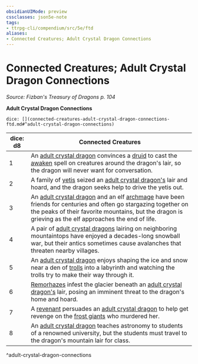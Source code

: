 ```yaml
---
obsidianUIMode: preview
cssclasses: json5e-note
tags:
- ttrpg-cli/compendium/src/5e/ftd
aliases:
- Connected Creatures; Adult Crystal Dragon Connections
---
```

# Connected Creatures; Adult Crystal Dragon Connections
*Source: Fizban's Treasury of Dragons p. 104* 

**Adult Crystal Dragon Connections**

`dice: [](connected-creatures-adult-crystal-dragon-connections-ftd.md#^adult-crystal-dragon-connections)`

| dice: d8 | Connected Creatures |
|----------|---------------------|
| 1 | An [adult crystal dragon](/3-Mechanics/CLI/Compendium/bestiary/dragon/adult-crystal-dragon-ftd.md) convinces a [druid](/3-Mechanics/CLI/Compendium/bestiary/humanoid/druid.md) to cast the [awaken](/3-Mechanics/CLI/Compendium/spells/awaken.md) spell on creatures around the dragon's lair, so the dragon will never want for conversation. |
| 2 | A family of [yetis](/3-Mechanics/CLI/Compendium/bestiary/monstrosity/yeti.md) seized an [adult crystal dragon's](/3-Mechanics/CLI/Compendium/bestiary/dragon/adult-crystal-dragon-ftd.md) lair and hoard, and the dragon seeks help to drive the yetis out. |
| 3 | An [adult crystal dragon](/3-Mechanics/CLI/Compendium/bestiary/dragon/adult-crystal-dragon-ftd.md) and an elf [archmage](/3-Mechanics/CLI/Compendium/bestiary/humanoid/archmage.md) have been friends for centuries and often go stargazing together on the peaks of their favorite mountains, but the dragon is grieving as the elf approaches the end of life. |
| 4 | A pair of [adult crystal dragons](/3-Mechanics/CLI/Compendium/bestiary/dragon/adult-crystal-dragon-ftd.md) lairing on neighboring mountaintops have enjoyed a decades-long snowball war, but their antics sometimes cause avalanches that threaten nearby villages. |
| 5 | An [adult crystal dragon](/3-Mechanics/CLI/Compendium/bestiary/dragon/adult-crystal-dragon-ftd.md) enjoys shaping the ice and snow near a den of [trolls](/3-Mechanics/CLI/Compendium/bestiary/giant/troll.md) into a labyrinth and watching the trolls try to make their way through it. |
| 6 | [Remorhazes](/3-Mechanics/CLI/Compendium/bestiary/monstrosity/remorhaz.md) infest the glacier beneath an [adult crystal dragon's](/3-Mechanics/CLI/Compendium/bestiary/dragon/adult-crystal-dragon-ftd.md) lair, posing an imminent threat to the dragon's home and hoard. |
| 7 | A [revenant](/3-Mechanics/CLI/Compendium/bestiary/undead/revenant.md) persuades an [adult crystal dragon](/3-Mechanics/CLI/Compendium/bestiary/dragon/adult-crystal-dragon-ftd.md) to help get revenge on the [frost giants](/3-Mechanics/CLI/Compendium/bestiary/giant/frost-giant.md) who murdered her. |
| 8 | An [adult crystal dragon](/3-Mechanics/CLI/Compendium/bestiary/dragon/adult-crystal-dragon-ftd.md) teaches astronomy to students of a renowned university, but the students must travel to the dragon's mountain lair for class. |
^adult-crystal-dragon-connections